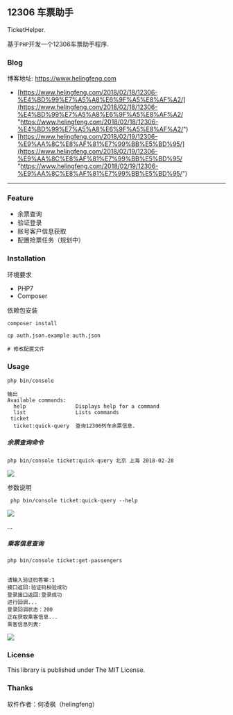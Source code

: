 ## 12306 车票助手

TicketHelper.

基于`PHP`开发一个12306车票助手程序.


### Blog

博客地址: https://www.helingfeng.com

- [https://www.helingfeng.com/2018/02/18/12306-%E4%BD%99%E7%A5%A8%E6%9F%A5%E8%AF%A2/](https://www.helingfeng.com/2018/02/18/12306-%E4%BD%99%E7%A5%A8%E6%9F%A5%E8%AF%A2/ "https://www.helingfeng.com/2018/02/18/12306-%E4%BD%99%E7%A5%A8%E6%9F%A5%E8%AF%A2/")
- [https://www.helingfeng.com/2018/02/19/12306-%E9%AA%8C%E8%AF%81%E7%99%BB%E5%BD%95/](https://www.helingfeng.com/2018/02/19/12306-%E9%AA%8C%E8%AF%81%E7%99%BB%E5%BD%95/ "https://www.helingfeng.com/2018/02/19/12306-%E9%AA%8C%E8%AF%81%E7%99%BB%E5%BD%95/")

---


### Feature

- 余票查询 
- 验证登录
- 账号客户信息获取
- 配置抢票任务（规划中）

### Installation

环境要求

- PHP7
- Composer

依赖包安装

```shell
composer install
```

```shell
cp auth.json.example auth.json

# 修改配置文件
```

### Usage

```shell
php bin/console

输出
Available commands:
  help                Displays help for a command
  list                Lists commands
 ticket
  ticket:quick-query  查询12306列车余票信息.
```

##### 余票查询命令

```shell
php bin/console ticket:quick-query 北京 上海 2018-02-28
```
![](https://www.helingfeng.com/wp-content/uploads/2018/03/Selection_042.png)

参数说明

```shell
 php bin/console ticket:quick-query --help
```
![](https://www.helingfeng.com/wp-content/uploads/2018/03/Selection_044.png)

...


##### 乘客信息查询

```shell
php bin/console ticket:get-passengers


请输入验证码答案:1
接口返回:验证码校验成功
登录接口返回:登录成功
进行回调...
登录回调状态：200
正在获取乘客信息...
乘客信息列表:
```
![](https://www.helingfeng.com/wp-content/uploads/2018/03/Selection_045.png)


### License

This library is published under The MIT License.

### Thanks

软件作者：何凌枫（helingfeng）
